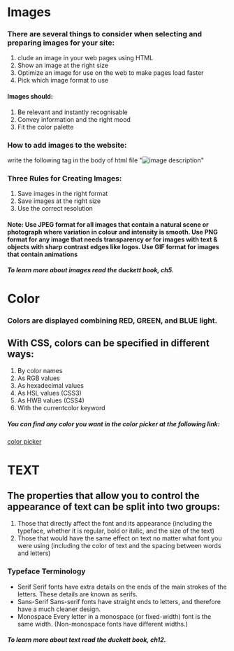 # Images
### There are several things to consider when selecting and preparing images for your site: 
1. clude an image in your web pages using HTML
2. Show an image at the right size
3. Optimize an image for use on the web to make pages load faster
4. Pick which image format to use

#### Images should: 
1. Be relevant and instantly recognisable
2. Convey information and the right mood
3. Fit the color palette

### How to add images to the website:
write the following tag in the body of html file
"<img src="image source or path" alt="image description" />"

### Three Rules for Creating Images:
1. Save images in the right format
2. Save images at the right size
3. Use the correct resolution
#### Note: Use JPEG format for all images that contain a natural scene or photograph where variation in colour and intensity is smooth. Use PNG format for any image that needs transparency or for images with text & objects with sharp contrast edges like logos. Use GIF format for images that contain animations

##### To learn more about images read the duckett book, ch5.

# Color
### Colors are displayed combining RED, GREEN, and BLUE light.
## With CSS, colors can be specified in different ways:
1. By color names
2. As RGB values
3. As hexadecimal values
4. As HSL values (CSS3)
5. As HWB values (CSS4)
6. With the currentcolor keyword

##### You can find any color you want in the color picker at the following link:
[color picker](https://www.w3schools.com/colors/colors_picker.asp)

# TEXT 
## The properties that allow you to control the appearance of text can be split into two groups:
1. Those that directly affect the font and its appearance (including the typeface, whether it is regular, bold or italic, and the size of the text)
2. Those that would have the same effect on text no matter what font you were using (including the color of text and the spacing between words and letters)

### Typeface Terminology 
* Serif
Serif fonts have extra details on the ends of the main strokes of the letters. These details are known as serifs.
* Sans-Serif
Sans-serif fonts have straight ends to letters, and therefore have a much cleaner design.
* Monospace 
Every letter in a monospace (or fixed-width) font is the same width. (Non-monospace fonts have different widths.)

##### To learn more about text read the duckett book, ch12.


